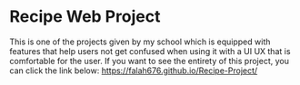 # Recipe Web Project

This is one of the projects given by my school which is equipped with features that help users not get confused when using it with a UI UX that is comfortable for the user.
If you want to see the entirety of this project, you can click the link below:
https://falah676.github.io/Recipe-Project/
